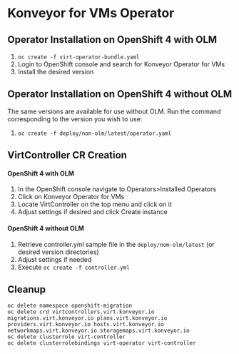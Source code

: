 # Konveyor for VMs Operator

## Operator Installation on OpenShift 4 with OLM
1. `oc create -f virt-operator-bundle.yaml`
1. Login to OpenShift console and search for Konveyor Operator for VMs
1. Install the desired version

## Operator Installation on OpenShift 4 without OLM
The same versions are available for use without OLM. Run the command corresponding to the version you wish to use:
1. `oc create -f deploy/non-olm/latest/operator.yaml`

## VirtController CR Creation
#### OpenShift 4 with OLM
1. In the OpenShift console navigate to Operators>Installed Operators
1. Click on Konveyor Operator for VMs
1. Locate VirtController on the top menu and click on it
1. Adjust settings if desired and click Create instance

#### OpenShift 4 without OLM
1. Retrieve controller.yml sample file in the `deploy/nom-olm/latest` (or desired version directories)
1. Adjust settings if needed
1. Execute `oc create -f controller.yml`

## Cleanup
```
oc delete namespace openshift-migration
oc delete crd virtcontrollers.virt.konveyor.io migrations.virt.konveyor.io plans.virt.konveyor.io providers.virt.konveyor.io hosts.virt.konveyor.io networkmaps.virt.konveyor.io storagemaps.virt.konveyor.io
oc delete clusterrole virt-controller
oc delete clusterrolebindings virt-operator virt-controller
```
